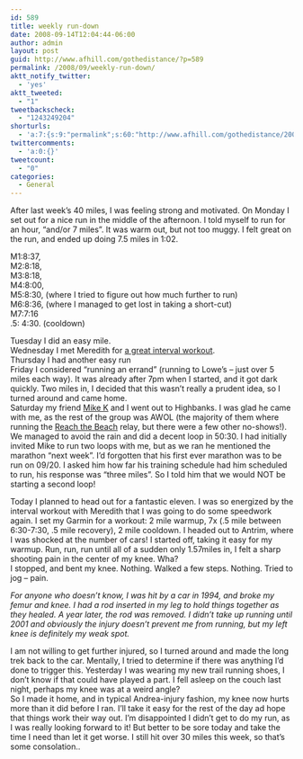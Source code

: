 ```yaml
---
id: 589
title: weekly run-down
date: 2008-09-14T12:04:44-06:00
author: admin
layout: post
guid: http://www.afhill.com/gothedistance/?p=589
permalink: /2008/09/weekly-run-down/
aktt_notify_twitter:
  - 'yes'
aktt_tweeted:
  - "1"
tweetbackscheck:
  - "1243249204"
shorturls:
  - 'a:7:{s:9:"permalink";s:60:"http://www.afhill.com/gothedistance/2008/09/weekly-run-down/";s:7:"tinyurl";s:25:"http://tinyurl.com/5wlgcb";s:4:"isgd";s:17:"http://is.gd/B7Qk";s:5:"bitly";s:19:"http://bit.ly/G4jm7";s:5:"snipr";s:22:"http://snipr.com/iaqvj";s:5:"snurl";s:22:"http://snurl.com/iaqvj";s:7:"snipurl";s:24:"http://snipurl.com/iaqvj";}'
twittercomments:
  - 'a:0:{}'
tweetcount:
  - "0"
categories:
  - General
---
```

After last week&#8217;s 40 miles, I was feeling strong and motivated. On Monday I set out for a nice run in the middle of the afternoon. I told myself to run for an hour, &#8220;and/or 7 miles&#8221;. It was warm out, but not too muggy. I felt great on the run, and ended up doing 7.5 miles in 1:02. 

M1:8:37,  
M2:8:18,  
M3:8:18,  
M4:8:00,  
M5:8:30, (where I tried to figure out how much further to run)  
M6:8:36, (where I managed to get lost in taking a short-cut)  
M7:7:16  
.5: 4:30. (cooldown)

Tuesday I did an easy mile.  
Wednesday I met Meredith for [a great interval workout](http://www.afhill.com/gothedistance/2008/09/forget-tuesdays-with-morrie/).  
Thursday I had another easy run  
Friday I considered &#8220;running an errand&#8221; (running to Lowe&#8217;s &#8211; just over 5 miles each way). It was already after 7pm when I started, and it got dark quickly. Two miles in, I decided that this wasn&#8217;t really a prudent idea, so I turned around and came home.  
Saturday my friend [Mike K](http://krotscheck.net) and I went out to Highbanks. I was glad he came with me, as the rest of the group was AWOL (the majority of them where running the [Reach the Beach](http://rtbrelay.com) relay, but there were a few other no-shows!). We managed to avoid the rain and did a decent loop in 50:30. I had initially invited Mike to run two loops with me, but as we ran he mentioned the marathon &#8220;next week&#8221;. I&#8217;d forgotten that his first ever marathon was to be run on 09/20. I asked him how far his training schedule had him scheduled to run, his response was &#8220;three miles&#8221;. So I told him that we would NOT be starting a second loop!

Today I planned to head out for a fantastic eleven. I was so energized by the interval workout with Meredith that I was going to do some speedwork again. I set my Garmin for a workout: 2 mile warmup, 7x (.5 mile between 6:30-7:30, .5 mile recovery), 2 mile cooldown. I headed out to Antrim, where I was shocked at the number of cars! I started off, taking it easy for my warmup. Run, run, run until all of a sudden only 1.57miles in, I felt a sharp shooting pain in the center of my knee. Wha?  
I stopped, and bent my knee. Nothing. Walked a few steps. Nothing. Tried to jog &#8211; pain. 

_For anyone who doesn&#8217;t know, I was hit by a car in 1994, and broke my femur and knee. I had a rod inserted in my leg to hold things together as they healed. A year later, the rod was removed. I didn&#8217;t take up running until 2001 and obviously the injury doesn&#8217;t prevent me from running, but my left knee is definitely my weak spot._ 

I am not willing to get further injured, so I turned around and made the long trek back to the car. Mentally, I tried to determine if there was anything I&#8217;d done to trigger this. Yesterday I was wearing my new trail running shoes, I don&#8217;t know if that could have played a part. I fell asleep on the couch last night, perhaps my knee was at a weird angle?  
So I made it home, and in typical Andrea-injury fashion, my knee now hurts more than it did before I ran. I&#8217;ll take it easy for the rest of the day ad hope that things work their way out. I&#8217;m disappointed I didn&#8217;t get to do my run, as I was really looking forward to it! But better to be sore today and take the time I need than let it get worse. I still hit over 30 miles this week, so that&#8217;s some consolation..